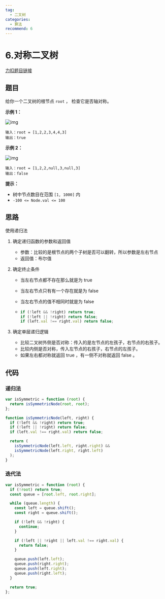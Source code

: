 ```yaml
---
tag:
  - 二叉树
categories:
  - 算法
recommend: 6
---
```


# 6.对称二叉树

[力扣题目链接](https://leetcode.cn/problems/symmetric-tree/)

## 题目

给你一个二叉树的根节点 `root` ， 检查它是否轴对称。

**示例 1：**

![img](https://assets.leetcode.com/uploads/2021/02/19/symtree1.jpg)

```
输入：root = [1,2,2,3,4,4,3]
输出：true
```

**示例 2：**

![img](https://assets.leetcode.com/uploads/2021/02/19/symtree2.jpg)

```
输入：root = [1,2,2,null,3,null,3]
输出：false
```

**提示：**

- 树中节点数目在范围 `[1, 1000]` 内
- `-100 <= Node.val <= 100`

## 思路

使用递归法

1. 确定递归函数的参数和返回值

   - 参数：比较的是根节点的两个子树是否可以翻转，所以参数是左右节点
   - 返回值：布尔值

2. 确定终止条件

   - 当左右节点都不存在那么就是为 true

   - 当左右节点只有有一个存在就是为 false

   - 当左右节点的值不相同时就是为 false

   - ```js
     if (!left && !right) return true;
     if (!left || !right) return false;
     if (left.val !== right.val) return false;
     ```

3. 确定单层递归逻辑

   - 比较二叉树外侧是否对称：传入的是左节点的左孩子，右节点的右孩子。
   - 比较内侧是否对称，传入左节点的右孩子，右节点的左孩子。
   - 如果左右都对称就返回 true ，有一侧不对称就返回 false 。

## 代码

### 递归法

```js
var isSymmetric = function (root) {
  return isSymmetricNode(root, root);
};

function isSymmetricNode(left, right) {
  if (!left && !right) return true;
  if (!left || !right) return false;
  if (left.val !== right.val) return false;

  return (
    isSymmetricNode(left.left, right.right) &&
    isSymmetricNode(left.right, right.left)
  );
}
```

### 迭代法

```js
var isSymmetric = function (root) {
  if (!root) return true;
  const queue = [root.left, root.right];

  while (queue.length) {
    const left = queue.shift();
    const right = queue.shift();

    if (!left && !right) {
      continue;
    }

    if (!left || !right || left.val !== right.val) {
      return false;
    }

    queue.push(left.left);
    queue.push(right.right);
    queue.push(left.right);
    queue.push(right.left);
  }

  return true;
};
```
